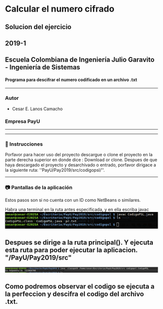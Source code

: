# Calcular el numero cifrado

## Solucion del ejercicio<br />
## 2019-1<br/>
## Escuela Colombiana de Ingeniería Julio Garavito - Ingeniería de Sistemas
#### Programa para descifrar el numero codificado en un archivo .txt
---
### Autor
- Cesar E. Lanos Camacho
### Empresa PayU
---
---
### :book: Instrucciones
Porfavor para hacer uso del proyecto descargue o clone el proyecto en la parte derecha superior en donde dice :
Download or clone. 
Despues de que haya descargado el proyecto y desarchivado o entrado, porfavor dirigace a la siguiente ruta: 
''PayU/Pay2019/src/codigopsl/''.

---

### :camera: Pantallas de la aplicación

Estos pasos son si no cuenta con un ID como NetBeans o similares.

Habra una terminal en la ruta antes especificada, y en ella escriba javac  
![](img/javac.png)

Despues se dirige a la ruta principal(). Y ejecuta esta ruta para poder ejecutar la aplicacion. "/PayU/Pay2019/src"
---
![](img/javacompile.png)

Como podremos observar el codigo se ejecuta a la perfeccion y descifra el codigo del archivo .txt.
---
